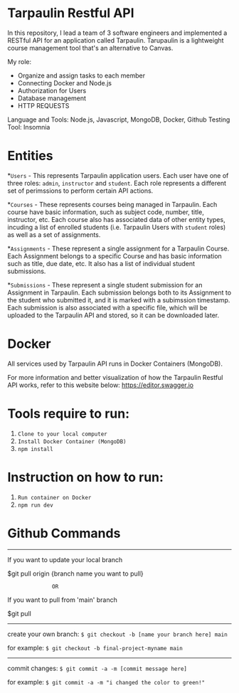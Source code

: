 # Tarpaulin Restful API #

In this repository, I lead a team of 3 software engineers and implemented a RESTful API for an application called Tarpaulin. Tarupaulin is a lightweight course management tool that's an alternative to Canvas.

My role: 
  * Organize and assign tasks to each member
  * Connecting Docker and Node.js
  * Authorization for Users
  * Database management
  * HTTP REQUESTS

Language and Tools: Node.js, Javascript, MongoDB, Docker, Github
Testing Tool: Insomnia

# Entities #

*`Users` - This represents Tarpaulin application users. Each user have one of three roles: `admin`, `instructor` and `student`. Each role represents a different set of perimssions to perform certain API actions.

*`Courses` - These represents courses being managed in Tarpaulin. Each course have basic information, such as subject code, number, title, instructor, etc. Each course also has associated data of other entity types, incuding a list of enrolled students (i.e. Tarpaulin Users with `student` roles) as well as a set of assignments.

*`Assignments` - These represent a single assignment for a Tarpaulin Course. Each Assignment belongs to a specific Course and has basic information such as title, due date, etc. It also has a list of individual student submissions.

*`Submissions` - These represent a single student submission for an Assignment in Tarpaulin. Each submission belongs both to its  Assignment to the student who submitted it, and it is marked with a subimssion timestamp. Each submission is also associated with a specific file, which will be uploaded to the Tarpaulin API and stored, so it can be downloaded later.

# Docker #

All services used by Tarpaulin API runs in Docker Containers (MongoDB).

For more information and better visualization of how the Tarpaulin Restful API works, refer to this website below:
<https://editor.swagger.io>

# Tools require to run: #
1. `Clone to your local computer`
2. `Install Docker Container (MongoDB)`
3. `npm install`

# Instruction on how to run: #
1. `Run container on Docker`
2. `npm run dev`


# Github Commands #
__________________________________________
If you want to update your local branch

  $git pull origin {branch name you want to pull}
  
                  OR
                  
If you want to pull from 'main' branch

  $git pull
  
-------------------------------------------------------------------------------
create your own branch:
  `$ git checkout -b [name your branch here] main`
  
for example:
  `$ git checkout -b final-project-myname main`

-------------------------------------------------------------------------------

commit changes:
  `$ git commit -a -m [commit message here]`
  
for example:
 `$ git commit -a -m "i changed the color to green!"`
